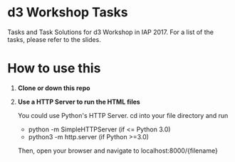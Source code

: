 # d3 Workshop Tasks
Tasks and Task Solutions for d3 Workshop in IAP 2017. For a list of the tasks,
please refer to the slides.
# How to use this 
1. **Clone or down this repo**
2. **Use a HTTP Server to run the HTML files**

   You could use Python's HTTP Server. cd into your file directory and run
	* python -m SimpleHTTPServer (if <= Python 3.0)
	* python3 -m http.server (if Python >=3.0)
   
   Then, open your browser and navigate to localhost:8000/{filename}	
